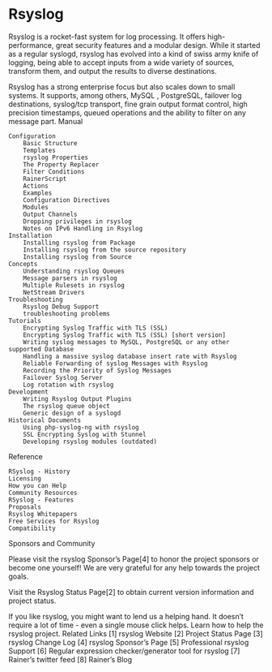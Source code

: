 # Rsyslog
Rsyslog is a rocket-fast system for log processing. It offers high-performance, great security features and a modular design. While it started as a regular syslogd, rsyslog has evolved into a kind of swiss army knife of logging, being able to   accept inputs from a wide variety of sources,
    transform them,
    and output the results to diverse destinations.

Rsyslog has a strong enterprise focus but also scales down to small systems. It supports, among others, MySQL , PostgreSQL, failover log destinations, syslog/tcp transport, fine grain output format control, high precision timestamps, queued operations and the ability to filter on any message part.
Manual

    Configuration
        Basic Structure
        Templates
        rsyslog Properties
        The Property Replacer
        Filter Conditions
        RainerScript
        Actions
        Examples
        Configuration Directives
        Modules
        Output Channels
        Dropping privileges in rsyslog
        Notes on IPv6 Handling in Rsyslog
    Installation
        Installing rsyslog from Package
        Installing rsyslog from the source repository
        Installing rsyslog from Source
    Concepts
        Understanding rsyslog Queues
        Message parsers in rsyslog
        Multiple Rulesets in rsyslog
        NetStream Drivers
    Troubleshooting
        Rsyslog Debug Support
        troubleshooting problems
    Tutorials
        Encrypting Syslog Traffic with TLS (SSL)
        Encrypting Syslog Traffic with TLS (SSL) [short version]
        Writing syslog messages to MySQL, PostgreSQL or any other supported Database
        Handling a massive syslog database insert rate with Rsyslog
        Reliable Forwarding of syslog Messages with Rsyslog
        Recording the Priority of Syslog Messages
        Failover Syslog Server
        Log rotation with rsyslog
    Development
        Writing Rsyslog Output Plugins
        The rsyslog queue object
        Generic design of a syslogd
    Historical Documents
        Using php-syslog-ng with rsyslog
        SSL Encrypting Syslog with Stunnel
        Developing rsyslog modules (outdated)

Reference

    RSyslog - History
    Licensing
    How you can Help
    Community Resources
    RSyslog - Features
    Proposals
    Rsyslog Whitepapers
    Free Services for Rsyslog
    Compatibility

Sponsors and Community

Please visit the rsyslog Sponsor’s Page[4] to honor the project sponsors or become one yourself! We are very grateful for any help towards the project goals.

Visit the Rsyslog Status Page[2] to obtain current version information and project status.

If you like rsyslog, you might want to lend us a helping hand. It doesn’t require a lot of time - even a single mouse click helps. Learn how to help the rsyslog project.
Related Links
[1]	rsyslog Website
[2]	Project Status Page
[3]	rsyslog Change Log
[4]	rsyslog Sponsor’s Page
[5]	Professional rsyslog Support
[6]	Regular expression checker/generator tool for rsyslog
[7]	Rainer’s twitter feed
[8]	Rainer’s Blog